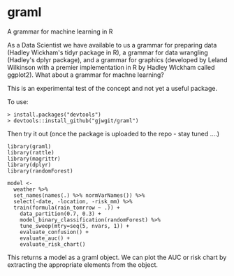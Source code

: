 # graml
A grammar for machine learning in R

As a Data Scientist we have available to us a grammar for preparing data (Hadley Wickham's tidyr package in R), a grammar for data wrangling (Hadley's dplyr package), and a grammar for graphics (developed by Leland Wilkinson with a premier implementation in R by Hadley Wickham called ggplot2). What about a grammar for machne learning?

This is an experimental test of the concept and not yet a useful package.

To use:

~~~~
> install.packages("devtools")
> devtools::install_github("gjwgit/graml") 
~~~~

Then try it out (once the package is uploaded to the repo - stay tuned ....)

~~~~
library(graml)
library(rattle)
library(magrittr)
library(dplyr)
library(randomForest)

model <-
  weather %>%
  set_names(names(.) %>% normVarNames()) %>%
  select(-date, -location, -risk_mm) %>%
  train(formula(rain_tomrrow ~ .)) +
    data_partition(0.7, 0.3) +
    model_binary_classification(randomForest) %>%
    tune_sweep(mtry=seq(5, nvars, 1)) +
    evaluate_confusion() +
    evaluate_auc() +
    evaluate_risk_chart()
~~~~

This returns a model as a graml object. We can plot the AUC or risk chart by extracting the appropriate elements from the object.

